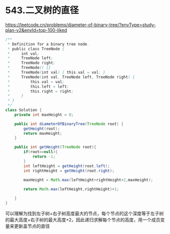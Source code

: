 # 543.二叉树的直径

https://leetcode.cn/problems/diameter-of-binary-tree/?envType=study-plan-v2&envId=top-100-liked

```java
/**
 * Definition for a binary tree node.
 * public class TreeNode {
 *     int val;
 *     TreeNode left;
 *     TreeNode right;
 *     TreeNode() {}
 *     TreeNode(int val) { this.val = val; }
 *     TreeNode(int val, TreeNode left, TreeNode right) {
 *         this.val = val;
 *         this.left = left;
 *         this.right = right;
 *     }
 * }
 */
class Solution {
    private int maxHeight = 0;

    public int diameterOfBinaryTree(TreeNode root) {
        getHeight(root);
        return maxHeight;
    }

    public int getHeight(TreeNode root){
        if(root==null){
            return -1;
        }
        int leftHeight = getHeight(root.left);
        int rightHeight = getHeight(root.right);
        
        maxHeight = Math.max(leftHeight+rightHeight+2,maxHeight);

        return Math.max(leftHeight,rightHeight)+1;

    }
}
```

 可以理解为找到左子树+右子树高度最大的节点，每个节点的这个深度等于左子树的最大高度+右子树的最大高度+2，因此递归求解每个节点的高度，用一个成员变量来更新盖节点的直径